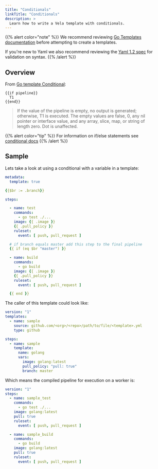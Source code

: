```yaml
---
title: "Conditionals"
linkTitle: "Conditionals"
description: >
  Learn how to write a Vela template with conditionals.
---
```


{{% alert color="note" %}}
We recommend reviewing [Go Templates documentation](https://golang.org/pkg/text/template/) before attempting to create a templates.

 If you're new to Yaml we also recommend reviewing the [Yaml 1.2 spec](https://yaml.org/spec/1.2/spec.html) for validation on syntax.
{{% /alert %}}

## Overview

From [Go template Conditional](https://golang.org/pkg/text/template/#hdr-Actions):

```text
{{if pipeline}}
  T1
{{end}}
```

> If the value of the pipeline is empty, no output is generated;
> otherwise, T1 is executed. The empty values are false, 0, any
> nil pointer or interface value, and any array, slice, map, or
> string of length zero.
> Dot is unaffected.

{{% alert color="tip" %}}
For information on if/else statements see [conditional docs](https://golang.org/pkg/text/template/#hdr-Actions)
{{% /alert %}}

## Sample

Lets take a look at using a conditional with a variable in a template:

```yaml
metadata:
  template: true

{{$br := .branch}}

steps:

  - name: test
    commands:
      - go test ./...
    image: {{ .image }}
    {{ .pull_policy }}
    ruleset:
      event: [ push, pull_request ]

  # if branch equals master add this step to the final pipeline
  {{ if (eq $br "master") }}

  - name: build
    commands:
      - go build
    image: {{ .image }}
    {{ .pull_policy }}
    ruleset:
      event: [ push, pull_request ]

  {{ end }}
```

The caller of this template could look like:

```yaml
version: "1"
templates:
  - name: sample
    source: github.com/<org>/<repo>/path/to/file/<template>.yml
    type: github

steps:
  - name: sample
    template:  
      name: golang
      vars:
        image: golang:latest
        pull_policy: "pull: true"
        branch: master
```

Which means the compiled pipeline for execution on a worker is:

```yaml
version: "1"
steps:
  - name: sample_test
    commands:
      - go test ./...
    image: golang:latest
    pull: true
    ruleset:
      event: [ push, pull_request ]

  - name: sample_build
    commands:
      - go build
    image: golang:latest
    pull: true
    ruleset:
      event: [ push, pull_request ]
```
